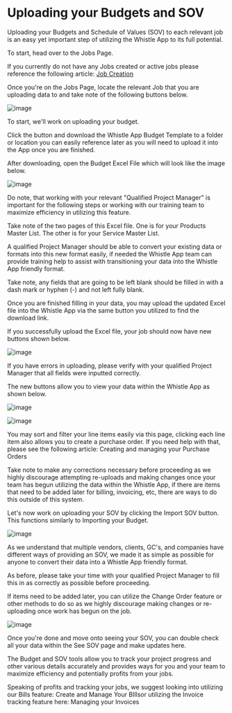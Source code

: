 # Uploading your Budgets and SOV
Uploading your Budgets and Schedule of Values (SOV) to each relevant job is an easy yet important step of utilizing the Whistle App to its full potential.

To start, head over to the Jobs Page.

If you currently do not have any Jobs created or active jobs please reference the following article: [Job Creation](https://knowledge-base-whistledrywallapp.netlify.app/jobs/job-creation/)

Once you're on the Jobs Page, locate the relevant Job that you are uploading data to and take note of the following buttons below.

![image](https://github.com/user-attachments/assets/a157d6da-0897-4985-8fc2-afa0f48d69db)

To start, we'll work on uploading your budget.

Click the button and download the Whistle App Budget Template to a folder or location you can easily reference later as you will need to upload it into the App once you are finished.

After downloading, open the Budget Excel File which will look like the image below.

![image](https://github.com/user-attachments/assets/7a9e6a3f-6cf4-4bf0-8da4-3756e8f58f09)

Do note, that working with your relevant "Qualified Project Manager" is important for the following steps or working with our training team to maximize efficiency in utilizing this feature.

Take note of the two pages of this Excel file.
One is for your Products Master List.
The other is for your Service Master List.

A qualified Project Manager should be able to convert your existing data or formats into this new format easily, if needed the Whistle App team can provide training help to assist with transitioning your data into the Whistle App friendly format.

Take note, any fields that are going to be left blank should be filled in with a dash mark or hyphen (-) and not left fully blank.

Once you are finished filling in your data, you may upload the updated Excel file into the Whistle App via the same button you utilized to find the download link.

If you successfully upload the Excel file, your job should now have new buttons shown below.

![image](https://github.com/user-attachments/assets/c0f444dd-4215-47d1-bb95-f09c5ab7d466)

If you have errors in uploading, please verify with your qualified Project Manager that all fields were inputted correctly.

The new buttons allow you to view your data within the Whistle App as shown below.

![image](https://github.com/user-attachments/assets/1e145964-3fe4-4acf-9ee6-1b70b541d219)

![image](https://github.com/user-attachments/assets/2f04212e-e743-4048-ad0d-be519bcfc3af)

You may sort and filter your line items easily via this page, clicking each line item also allows you to create a purchase order. If you need help with that, please see the following article: Creating and managing your Purchase Orders

Take note to make any corrections necessary before proceeding as we highly discourage attempting re-uploads and making changes once your team has begun utilizing the data within the Whistle App, if there are items that need to be added later for billing, invoicing, etc, there are ways to do this outside of this system.

Let's now work on uploading your SOV by clicking the Import SOV button. This functions similarly to Importing your Budget.

![image](https://github.com/user-attachments/assets/9982de57-7b76-4709-a1d7-826001c45336)

As we understand that multiple vendors, clients, GC's, and companies have different ways of providing an SOV, we made it as simple as possible for anyone to convert their data into a Whistle App friendly format.

As before, please take your time with your qualified Project Manager to fill this in as correctly as possible before proceeding.

If items need to be added later, you can utilize the Change Order feature or other methods to do so as we highly discourage making changes or re-uploading once work has begun on the job.

![image](https://github.com/user-attachments/assets/1d9d808a-32ee-4ddd-abdc-d54f684cd79c)

Once you're done and move onto seeing your SOV, you can double check all your data within the See SOV page and make updates here.

The Budget and SOV tools allow you to track your project progress and other various details accurately and provides ways for you and your team to maximize efficiency and potentially profits from your jobs.

Speaking of profits and tracking your jobs, we suggest looking into utilizing our Bills feature: Create and Manage Your BIllsor utilizing the Invoice tracking feature here: Managing your Invoices
